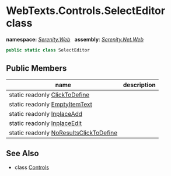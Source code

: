 # WebTexts.Controls.SelectEditor class
**namespace:** *[Serenity.Web](../README.md#serenity.web-namespace)*   **assembly**: *[Serenity.Net.Web](../README.md)*

```csharp
public static class SelectEditor
```

## Public Members

| name | description |
| --- | --- |
| static readonly [ClickToDefine](WebTexts.Controls.SelectEditor/ClickToDefine.md) |  |
| static readonly [EmptyItemText](WebTexts.Controls.SelectEditor/EmptyItemText.md) |  |
| static readonly [InplaceAdd](WebTexts.Controls.SelectEditor/InplaceAdd.md) |  |
| static readonly [InplaceEdit](WebTexts.Controls.SelectEditor/InplaceEdit.md) |  |
| static readonly [NoResultsClickToDefine](WebTexts.Controls.SelectEditor/NoResultsClickToDefine.md) |  |

## See Also

* class [Controls](WebTexts.Controls.md)